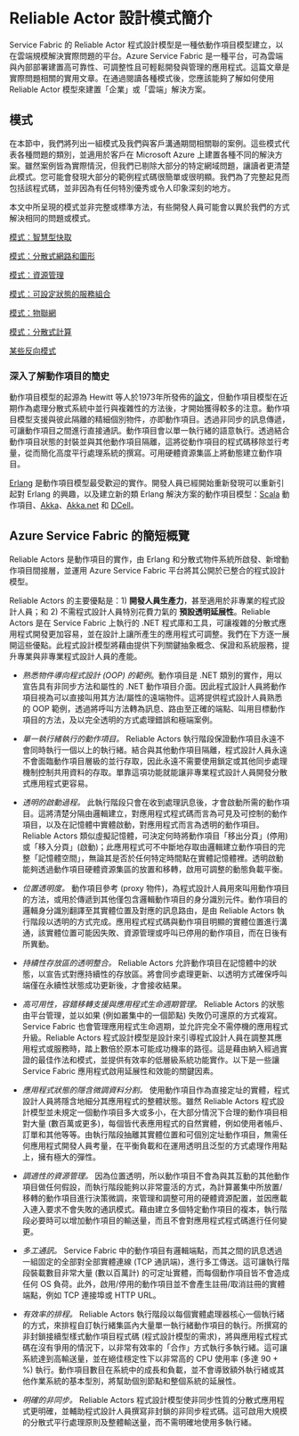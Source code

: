 <properties
   pageTitle="Reliable Actors 模式和反向模式 | Microsoft Azure"
   description="提供下列各項的概觀：動作項目程式設計模型、適用於 Service Fabric Reliable Actors 的設計模式，以及所要避免的一些反向模式。"
   services="service-fabric"
   documentationCenter=".net"
   authors="vturecek"
   manager="timlt"
   editor=""/>

<tags
   ms.service="service-fabric"
   ms.devlang="dotnet"
   ms.topic="article"
   ms.tgt_pltfrm="NA"
   ms.workload="NA"
   ms.date="08/11/2015"
   ms.author="vturecek"/>

# Reliable Actor 設計模式簡介

Service Fabric 的 Reliable Actor 程式設計模型是一種依動作項目模型建立，以在雲端規模解決實際問題的平台。Azure Service Fabric 是一種平台，可為雲端與內部部署建置高可靠性、可調整性且可輕鬆開發與管理的應用程式。這篇文章是實際問題相關的實用文章。在通過閱讀各種模式後，您應該能夠了解如何使用 Reliable Actor 模型來建置「企業」或「雲端」解決方案。

## 模式

在本節中，我們將列出一組模式及我們與客戶溝通期間相關聯的案例。這些模式代表各種問題的類別，並適用於客戶在 Microsoft Azure 上建置各種不同的解決方案。雖然案例皆為實際情況，但我們已剔除大部分的特定網域問題，讓讀者更清楚此模式。您可能會發現大部分的範例程式碼很簡單或很明顯。我們為了完整起見而包括該程式碼，並非因為有任何特別優秀或令人印象深刻的地方。

本文中所呈現的模式並非完整或標準方法，有些開發人員可能會以異於我們的方式解決相同的問題或模式。

[模式：智慧型快取](service-fabric-reliable-actors-pattern-smart-cache.md)

[模式：分散式網路和圖形](service-fabric-reliable-actors-pattern-distributed-networks-and-graphs.md)

[模式：資源管理](service-fabric-reliable-actors-pattern-resource-governance.md)

[模式：可設定狀態的服務組合](service-fabric-reliable-actors-pattern-stateful-service-composition.md)

[模式：物聯網](service-fabric-reliable-actors-pattern-internet-of-things.md)

[模式：分散式計算](service-fabric-reliable-actors-pattern-distributed-computation.md)

[某些反向模式](service-fabric-reliable-actors-anti-patterns.md)

### 深入了解動作項目的簡史

動作項目模型的起源為 Hewitt 等人於1973年所發佈的[論文](http://dl.acm.org/citation.cfm?id=1624804)，但動作項目模型在近期作為處理分散式系統中並行與複雜性的方法後，才開始獲得較多的注意。動作項目模型支援與彼此隔離的精細個別物件，亦即動作項目。透過非同步的訊息傳遞，可讓動作項目之間進行直接通訊。動作項目會以單一執行緒的語意執行。透過結合動作項目狀態的封裝並與其他動作項目隔離，這將從動作項目的程式碼移除並行考量，從而簡化高度平行處理系統的撰寫。可用硬體資源集區上將動態建立動作項目。

[Erlang](http://www.erlang.org/) 是動作項目模型最受歡迎的實作。開發人員已經開始重新發現可以重新引起對 Erlang 的興趣，以及建立新的類 Erlang 解決方案的動作項目模型：[Scala](http://www.scala-lang.org/) 動作項目、[Akka](http://akka.io)、[Akka.net](http://getakka.net/) 和 [DCell](http://research.microsoft.com/pubs/75988/dcell.pdf)。

## Azure Service Fabric 的簡短概覽

Reliable Actors 是動作項目的實作，由 Erlang 和分散式物件系統所啟發、新增動作項目間接層，並運用 Azure Service Fabric 平台將其公開於已整合的程式設計模型。

Reliable Actors 的主要優點是：1) **開發人員生產力**，甚至適用於非專業的程式設計人員；和 2) 不需程式設計人員特別花費力氣的 **預設透明延展性**。Reliable Actors 是在 Service Fabric 上執行的 .NET 程式庫和工具，可讓複雜的分散式應用程式開發更加容易，並在設計上讓所產生的應用程式可調整。我們在下方逐一展開這些優點。此程式設計模型將藉由提供下列關鍵抽象概念、保證和系統服務，提升專業與非專業程式設計人員的產能。

* *熟悉物件導向程式設計 (OOP) 的範例*。動作項目是 .NET 類別的實作，用以宣告具有非同步方法和屬性的 .NET 動作項目介面。因此程式設計人員將動作項目視為可以直接叫用其方法/屬性的遠端物件。這將提供程式設計人員熟悉的 OOP 範例，透過將呼叫方法轉為訊息、路由至正確的端點、叫用目標動作項目的方法，及以完全透明的方式處理錯誤和極端案例。

* *單一執行緒執行的動作項目。* Reliable Actors 執行階段保證動作項目永遠不會同時執行一個以上的執行緒。結合與其他動作項目隔離，程式設計人員永遠不會面臨動作項目層級的並行存取，因此永遠不需要使用鎖定或其他同步處理機制控制共用資料的存取。單靠這項功能就能讓非專業程式設計人員開發分散式應用程式更容易。

* *透明的啟動過程。* 此執行階段只會在收到處理訊息後，才會啟動所需的動作項目。這將清楚分隔由邏輯建立，對應用程式程式碼而言為可見及可控制的動作項目，以及在記憶體中實體啟動，對應用程式而言為透明的動作項目。Reliable Actors 類似虛擬記憶體，可決定何時將動作項目「移出分頁」(停用) 或「移入分頁」(啟動)；此應用程式可不中斷地存取由邏輯建立動作項目的完整「記憶體空間」，無論其是否於任何特定時間點在實體記憶體裡。透明啟動能夠透過動作項目硬體資源集區的放置和移轉，啟用可調整的動態負載平衡。

* *位置透明度。* 動作項目參考 (proxy 物件)，為程式設計人員用來叫用動作項目的方法，或用於傳遞到其他僅包含邏輯動作項目的身分識別元件。動作項目的邏輯身分識別翻譯至其實體位置及對應的訊息路由，是由 Reliable Actors 執行階段以透明的方式完成。應用程式程式碼與動作項目明顯的實體位置進行溝通，該實體位置可能因失敗、資源管理或呼叫已停用的動作項目，而在日後有所異動。

* *持續性存放區的透明整合。* Reliable Actors 允許動作項目在記憶體中的狀態，以宣告式對應持續性的存放區。將會同步處理更新、以透明方式確保呼叫端僅在永續性狀態成功更新後，才會接收結果。

* *高可用性，容錯移轉支援與應用程式生命週期管理。* Reliable Actors 的狀態由平台管理，並以如果 (例如叢集中的一個節點) 失敗仍可還原的方式複寫。Service Fabric 也會管理應用程式生命週期，並允許完全不需停機的應用程式升級。Reliable Actors 程式設計模型是設計來引導程式設計人員在調整其應用程式或服務時，踏上數倍於原本可能成功機率的路徑。這是藉由納入經過實證的最佳作法和模式，並提供有效率的低層級系統功能實作。以下是一些讓 Service Fabric 應用程式啟用延展性和效能的關鍵因素。

* *應用程式狀態的隱含微調資料分割。* 使用動作項目作為直接定址的實體，程式設計人員將隱含地細分其應用程式的整體狀態。雖然 Reliable Actors 程式設計模型並未規定一個動作項目多大或多小，在大部分情況下合理的動作項目相對大量 (數百萬或更多)，每個皆代表應用程式的自然實體，例如使用者帳戶、訂單和其他等等。由執行階段抽離其實體位置和可個別定址動作項目，無需任何應用程式開發人員考量，在平衡負載和在運用透明且泛型的方式處理作用點上，擁有極大的彈性。

* *調適性的資源管理。* 因為位置透明，所以動作項目不會為與其互動的其他動作項目做任何假設，而執行階段能夠以非常靈活的方式，為計算叢集中所放置/移轉的動作項目進行決策微調，來管理和調整可用的硬體資源配置，並因應載入連入要求不會失敗的通訊模式。藉由建立多個特定動作項目的複本，執行階段必要時可以增加動作項目的輸送量，而且不會對應用程式程式碼進行任何變更。

* *多工通訊。* Service Fabric 中的動作項目有邏輯端點，而其之間的訊息透過一組固定的全部對全部實體連線 (TCP 通訊端)，進行多工傳送。這可讓執行階段裝載數目非常大量 (數以百萬計) 的可定址實體，而每個動作項目皆不會造成任何 OS 負荷。此外，啟用/停用的動作項目並不會產生註冊/取消註冊的實體端點，例如 TCP 連接埠或 HTTP URL。

* *有效率的排程。* Reliable Actors 執行階段以每個實體處理器核心一個執行緒的方式，來排程自訂執行緒集區內大量單一執行緒動作項目的執行。所撰寫的非封鎖接續型樣式動作項目程式碼 (程式設計模型的需求)，將與應用程式程式碼在沒有爭用的情況下，以非常有效率的「合作」方式執行多執行緒。這可讓系統達到高輸送量，並在絕佳穩定性下以非常高的 CPU 使用率 (多達 90 + %) 執行。動作項目數目在系統中的成長和負載，並不會導致額外執行緒或其他作業系統的基本型別，將幫助個別節點和整個系統的延展性。

* *明確的非同步。* Reliable Actors 程式設計模型使非同步性質的分散式應用程式更明確，並輔助程式設計人員撰寫非封鎖的非同步程式碼。這可啟用大規模的分散式平行處理原則及整體輸送量，而不需明確地使用多執行緒。

<!-------HONumber=AcomDC_1210_2015--->